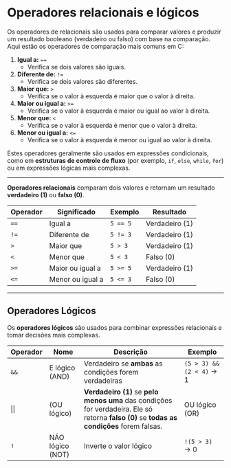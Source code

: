 # Operadores relacionais e lógicos

Os operadores de relacionais são usados para comparar valores e produzir um resultado booleano (verdadeiro ou falso) com base na comparação. Aqui estão os operadores de comparação mais comuns em C:

1. **Igual a:** `==`
   * Verifica se dois valores são iguais.
2. **Diferente de:** `!=`
   * Verifica se dois valores são diferentes.
3. **Maior que:** `>`
   * Verifica se o valor à esquerda é maior que o valor à direita.
4. **Maior ou igual a:** `>=`
   * Verifica se o valor à esquerda é maior ou igual ao valor à direita.
5. **Menor que:** `<`
   * Verifica se o valor à esquerda é menor que o valor à direita.
6. **Menor ou igual a:** `<=`
   * Verifica se o valor à esquerda é menor ou igual ao valor à direita.

Estes operadores geralmente são usados em expressões condicionais, como em **estruturas de controle de fluxo** (por exemplo, `if`, `else`, `while`, `for`) ou em expressões lógicas mais complexas.

***



**Operadores relacionais** comparam dois valores e retornam um resultado **verdadeiro (1)** ou **falso (0)**.

| Operador | Significado      | Exemplo  | Resultado      |
| -------- | ---------------- | -------- | -------------- |
| `==`     | Igual a          | `5 == 5` | Verdadeiro (1) |
| `!=`     | Diferente de     | `5 != 3` | Verdadeiro (1) |
| `>`      | Maior que        | `5 > 3`  | Verdadeiro (1) |
| `<`      | Menor que        | `5 < 3`  | Falso (0)      |
| `>=`     | Maior ou igual a | `5 >= 5` | Verdadeiro (1) |
| `<=`     | Menor ou igual a | `5 <= 3` | Falso (0)      |



***

## **Operadores Lógicos**

Os **operadores lógicos** são usados para combinar expressões relacionais e tomar decisões mais complexas.

| Operador | Nome             | Descrição                                                                                                                                   | Exemplo                  |
| -------- | ---------------- | ------------------------------------------------------------------------------------------------------------------------------------------- | ------------------------ |
| `&&`     | E lógico (AND)   | Verdadeiro se **ambas** as condições forem verdadeiras                                                                                      | `(5 > 3) && (2 < 4)` → 1 |
| \|\|     | (OU lógico)      | **Verdadeiro (1)** se **pelo menos uma** das condições for verdadeira. Ele só retorna **falso (0)** se **todas as condições** forem falsas. | OU lógico (OR)           |
| `!`      | NÃO lógico (NOT) | Inverte o valor lógico                                                                                                                      | `!(5 > 3)` → 0           |




